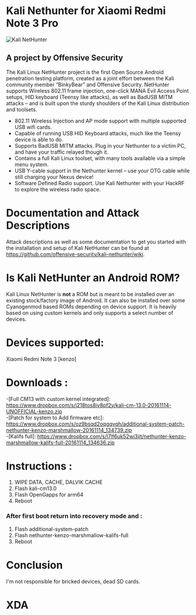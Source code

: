 # Kali Nethunter for Xiaomi Redmi Note 3 Pro
![Kali NetHunter](https://raw.githubusercontent.com/offensive-security/kali-nethunter/master/images/nethunter-git-logo.png)

## A project by Offensive Security
The Kali Linux NetHunter project is the first Open Source Android penetration testing platform, created as a joint effort between the Kali community member “BinkyBear” and Offensive Security. NetHunter supports Wireless 802.11 frame injection, one-click MANA Evil Access Point setups, HID keyboard (Teensy like attacks), as well as BadUSB MITM attacks – and is built upon the sturdy shoulders of the Kali Linux distribution and toolsets.
<ul>
<li>802.11 Wireless Injection and AP mode support with multiple supported USB wifi cards.</li>
<li>Capable of running USB HID Keyboard attacks, much like the Teensy device is able to do.</li>
<li>Supports BadUSB MITM attacks. Plug in your Nethunter to a victim PC, and have your traffic relayed though it.</li>
<li>Contains a full Kali Linux toolset, with many tools available via a simple menu system.</li>
<li>USB Y-cable support in the Nethunter kernel – use your OTG cable while still charging your Nexus device!</li>
<li>Software Defined Radio support. Use Kali Nethunter with your HackRF to explore the wireless radio space.</li>
</ul>

# Documentation and Attack Descriptions
Attack descriptions as well as some documentation to get you started with the installation and setup of Kali NetHunter can be found at https://github.com/offensive-security/kali-nethunter/wiki.

# Is Kali NetHunter an Android ROM?

Kali Linux NetHunter is **not** a ROM but is meant to be installed over an existing stock/factory image of Android. It can also be installed over some Cyanogenmod based ROMs depending on device support. It is heavily based on using custom kernels and only supports a select number of devices.

# Devices supported:
Xiaomi Redmi Note 3 [kenzo]

# Downloads :
-[Full CM13 with custom kernel integrated]: https://www.dropbox.com/s/j218tos8iv8pf2y/kali-cm-13.0-20161114-UNOFFICIAL-kenzo.zip<br>
-[Patch for system to Add firmware etc]: https://www.dropbox.com/s/oz9bsqd2oqgqvqh/additional-system-patch-nethunter-kenzo-marshmallow-20161114_134739.zip<br>
-[Kalifs full]: https://www.dropbox.com/s/l7lf6uk52wi3iit/nethunter-kenzo-marshmallow-kalifs-full-20161114_134636.zip<br>

# Instructions :
1) WIPE DATA, CACHE, DALVIK CACHE<br>
2) Flash kali-cm13.0<br>
3) Flash OpenGapps for arm64<br>
4) Reboot<br>
### After first boot return into recovery mode and :<br>
1) Flash additional-system-patch<br>
2) Flash nethunter-kenzo-marshmallow-kalifs-full<br>
3) Reboot<br>

# Conclusion
I'm not responsible for bricked devices, dead SD cards.


# XDA
